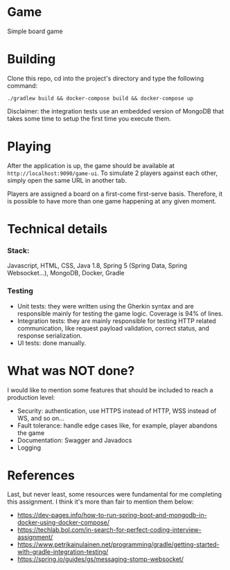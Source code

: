 # Game
Simple board game

# Building

Clone this repo, cd into the project's directory and type the following command:

`./gradlew build && docker-compose build && docker-compose up`

Disclaimer: the integration tests use an embedded version of MongoDB that takes some time to setup the first time you execute them. 

# Playing

After the application is up, the game should be available at `http://localhost:9090/game-ui`. To simulate 2 players against each other, simply open the same URL in another tab.

Players are assigned a board on a first-come first-serve basis. Therefore, it is possible to have more than one game happening at any given moment.

# Technical details

### Stack: 
Javascript, HTML, CSS, Java 1.8, Spring 5 (Spring Data, Spring Websocket...), MongoDB, Docker, Gradle

### Testing
* Unit tests: they were written using the Gherkin syntax and are responsible mainly for testing the game logic. Coverage is 94% of lines.
* Integration tests: they are mainly responsible for testing HTTP related communication, like request payload validation, correct status, and response serialization.
* UI tests: done manually.

# What was NOT done?

I would like to mention some features that should be included to reach a production level:

* Security: authentication, use HTTPS instead of HTTP, WSS instead of WS, and so on...
* Fault tolerance: handle edge cases like, for example, player abandons the game
* Documentation: Swagger and Javadocs
* Logging


# References

Last, but never least, some resources were fundamental for me completing this assignment. I think it's more than fair to mention them below:

* https://dev-pages.info/how-to-run-spring-boot-and-mongodb-in-docker-using-docker-compose/
* https://techlab.bol.com/in-search-for-perfect-coding-interview-assignment/
* https://www.petrikainulainen.net/programming/gradle/getting-started-with-gradle-integration-testing/
* https://spring.io/guides/gs/messaging-stomp-websocket/



